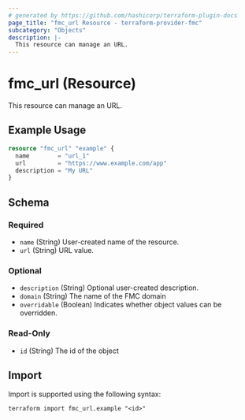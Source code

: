 ```yaml
---
# generated by https://github.com/hashicorp/terraform-plugin-docs
page_title: "fmc_url Resource - terraform-provider-fmc"
subcategory: "Objects"
description: |-
  This resource can manage an URL.
---
```


# fmc_url (Resource)

This resource can manage an URL.

## Example Usage

```terraform
resource "fmc_url" "example" {
  name        = "url_1"
  url         = "https://www.example.com/app"
  description = "My URL"
}
```

<!-- schema generated by tfplugindocs -->
## Schema

### Required

- `name` (String) User-created name of the resource.
- `url` (String) URL value.

### Optional

- `description` (String) Optional user-created description.
- `domain` (String) The name of the FMC domain
- `overridable` (Boolean) Indicates whether object values can be overridden.

### Read-Only

- `id` (String) The id of the object

## Import

Import is supported using the following syntax:

```shell
terraform import fmc_url.example "<id>"
```
